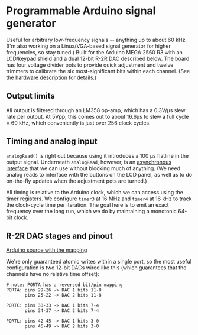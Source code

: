 # Programmable Arduino signal generator
Useful for arbitrary low-frequency signals -- anything up to about 60 kHz. (I'm
also working on a Linux/VGA-based signal generator for higher frequencies, so
stay tuned.) Built for the Arduino MEGA 2560 R3 with an LCD/keypad shield and a
dual 12-bit R-2R DAC described below. The board has four voltage divider pots
to provide quick adjustment and twelve trimmers to calibrate the six
most-significant bits within each channel. (See the [hardware
description](doc/r2r.md) for details.)

## Output limits
All output is filtered through an LM358 op-amp, which has a 0.3V/μs slew rate
per output. At 5Vpp, this comes out to about 16.6μs to slew a full cycle = 60
kHz, which conveniently is just over 256 clock cycles.

## Timing and analog input
`analogRead()` is right out because using it introduces a 100 μs flatline in
the output signal. Underneath `analogRead`, however, is an [asynchronous
interface](https://github.com/arduino/Arduino/blob/e5252e303141c063d59f4f8c44cb75d738606bce/hardware/arduino/avr/cores/arduino/wiring_analog.c#L78)
that we can use without blocking much of anything. (We need analog reads to
interface with the buttons on the LCD panel, as well as to do on-the-fly
updates when the adjustment pots are turned.)

All timing is relative to the Arduino clock, which we can access using the
timer registers. We configure `timer3` at 16 MHz and `timer4` at 16 kHz to
track the clock-cycle time per iteration. The goal here is to emit an exact
frequency over the long run, which we do by maintaining a monotonic 64-bit
clock.

## R-2R DAC stages and pinout
[Arduino source with the mapping](https://github.com/arduino/Arduino/blob/e5252e303141c063d59f4f8c44cb75d738606bce/hardware/arduino/avr/variants/mega/pins_arduino.h#L136)

We're only guaranteed atomic writes within a single port, so the most useful
configuration is two 12-bit DACs wired like this (which guarantees that the
channels have no relative time offset):

```
# note: PORTA has a reversed bit/pin mapping
PORTA: pins 29-26 -> DAC 1 bits 11-8
       pins 25-22 -> DAC 2 bits 11-8

PORTC: pins 30-33 -> DAC 1 bits 7-4
       pins 34-37 -> DAC 2 bits 7-4

PORTL: pins 42-45 -> DAC 1 bits 3-0
       pins 46-49 -> DAC 2 bits 3-0
```
